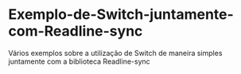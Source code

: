 # Exemplo-de-Switch-juntamente-com-Readline-sync
Vários exemplos sobre a utilização de Switch de maneira simples juntamente com a biblioteca Readline-sync
